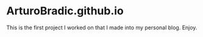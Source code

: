 # ArturoBradic.github.io

This is the first project I worked on that I made into my personal blog.
Enjoy. 
